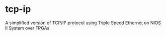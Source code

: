 # tcp-ip
A simplified version of TCP/IP protocol using Triple Speed Ethernet on NIOS II System over FPGAs
